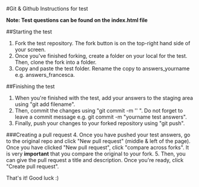 #Git & Github Instructions for test

**Note: Test questions can be found on the index.html file**

##Starting the test
1. Fork the test repository. The fork button is on the top-right hand side of your screen. 
2. Once you've finished forking, create a folder on your local for the test. Then, clone the fork into a folder. 
3. Copy and paste the test folder. Rename the copy to answers_yourname e.g. answers_francesca. 


##Finishing the test
1. When you're finished with the test, add your answers to the staging area using "git add filename". 
2. Then, commit the changes using "git commit -m '' ". Do not forget to leave a commit message e.g. git commit -m "yourname test answers". 
3. Finally, push your changes to your forked repository using "git push".

###Creating a pull request
4. Once you have pushed your test answers, go to the original repo and click "New pull request" (middle & left of the page). Once you have clicked "New pull request", click "compare across forks". It is very **important** that you compare the original to your fork. 
5. Then, you can give the pull request a title and description. Once you're ready, click "Create pull request". 

That's it! Good luck :)
